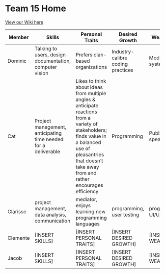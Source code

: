 # Team 15 Home

[View our Wiki here
](https://github.com/StanfordCS194/win2023-team15/wiki)


Member | Skills | Personal Traits | Desired Growth | Weaknesses
--- | --- | --- | --- | ---
Dominic | Talking to users, design documentation, computer vision | Prefers clan-based organizations | Industry-calibre coding practices | Modular system design
Cat | Project management, anticipating time needed for a deliverable | Likes to think about ideas from multiple angles & anticipate reactions from a variety of stakeholders; finds value in a balanced use of pleasantries that doesn’t take away from and rather encourages efficiency | Programming  | Public speaking
Clarisse | project management, data analysis, communication | mediator, enjoys learning new programming languages | programming, user testing | programming, UI/UX design
Clemente | [INSERT SKILLS] | [INSERT PERSONAL TRAITS] | [INSERT DESIRED GROWTH] | [INSERT WEAKNESSES] 
Jacob | [INSERT SKILLS] | [INSERT PERSONAL TRAITS] | [INSERT DESIRED GROWTH] | [INSERT WEAKNESSES] 
